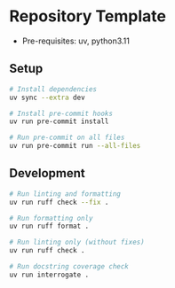 # Repository Template

- Pre-requisites: uv, python3.11

## Setup

```bash
# Install dependencies
uv sync --extra dev

# Install pre-commit hooks
uv run pre-commit install

# Run pre-commit on all files
uv run pre-commit run --all-files
```

## Development

```bash
# Run linting and formatting
uv run ruff check --fix .

# Run formatting only
uv run ruff format .

# Run linting only (without fixes)
uv run ruff check .

# Run docstring coverage check
uv run interrogate .
```
